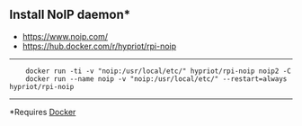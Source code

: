 ## Install NoIP daemon*
* https://www.noip.com/
* https://hub.docker.com/r/hypriot/rpi-noip
---
        docker run -ti -v "noip:/usr/local/etc/" hypriot/rpi-noip noip2 -C
        docker run --name noip -v "noip:/usr/local/etc/" --restart=always hypriot/rpi-noip
---
*Requires [Docker](./install-docker.md)
